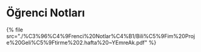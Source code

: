 # Öğrenci Notları

<!--Index-->

{% file src="./%C3%96%C4%9Frenci%20Notlar%C4%B1/Bili%C5%9Fim%20Proje%20Geli%C5%9Ftirme%202.hafta%20~YEmreAk.pdf" %}

<!--Index-->
